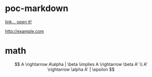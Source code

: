 <base target="_blank">

# poc-markdown

[link... open it!](https://www.eddymens.com/blog/how-to-make-a-markdown-link-open-in-another-tab)

<a href="http://example.com" target="_blank">http://example.com</a>

# math
$$
A \rightarrow A\alpha | \beta \implies
A \rightarrow \beta A' \\
A' \rightarrow \alpha A' | \epsilon
$$
